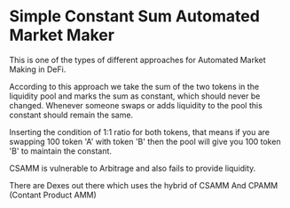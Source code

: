 # Simple Constant Sum Automated Market Maker

This is one of the types of different approaches for Automated Market Making in DeFi.

According to this approach we take the sum of the two tokens in the liquidity pool and marks the sum as constant, which should never be changed.
Whenever someone swaps or adds liquidity to the pool this constant should remain the same.

Inserting the condition of 1:1 ratio for both tokens, that means if you are swapping 100 token 'A' with token 'B' then the pool will give you 100 token 'B' to maintain the constant. 

CSAMM is vulnerable to Arbitrage and also fails to provide liquidity.

There are Dexes out there which uses the hybrid of CSAMM And CPAMM (Contant Product AMM)

